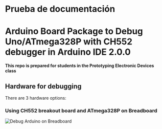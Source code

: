# Prueba de documentación
# Arduino Board Package to Debug Uno/ATmega328P with CH552 debugger in Arduino IDE 2.0.0

**This repo is prepared for students in the Prototyping Electronic Devices class**

## Hardware for debugging

There are 3 hardware options:

### Using CH552 breakout board and ATmega328P on Breadboard

![Debug Arduino on Breadboard](https://raw.githubusercontent.com/lsierramarr/web_prueba/main/images/debugUnoBreadboard.jpg)
